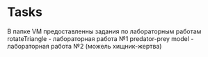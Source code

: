 # Tasks

В папке VM предоставленны задания по лабораторным работам
rotateTriangle - лабораторная работа №1
predator-prey model - лабораторная работа №2 (можель хищник-жертва)
